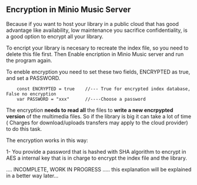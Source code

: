 ## Encryption in Minio Music Server

Because if you want to host your library in a public cloud that has good advantage like availability, low maintenance you sacrifice confidentiality, is a good option to encrypt all your library.

To encript your library is necesary to recreate the index file, so you need to delete this file first. Then Enable encription in Minio Music server and run the program again.

To eneble encryption you need to set these two fields, ENCRYPTED as true, and set a PASSWORD.

        const ENCRYPTED = true    //--- True for encrypted index database, False no encryption
        var PASSWORD = "xxx"      //----Choose a password

The encryption **needs to read all** the files to **write a new encrpypted version** of the multimedia files. So if the library is big it can take a lot of time ( Charges for download/uploads transfers may apply to the cloud provider) to do this task.

The encryption works in this way:

1- You provide a password that is hashed with SHA algorithm to encrypt in AES a internal key that is in charge to encrypt the index file and the library.

.... INCOMPLETE, WORK IN PROGRESS ..... this explanation will be explained in a better way later... 

